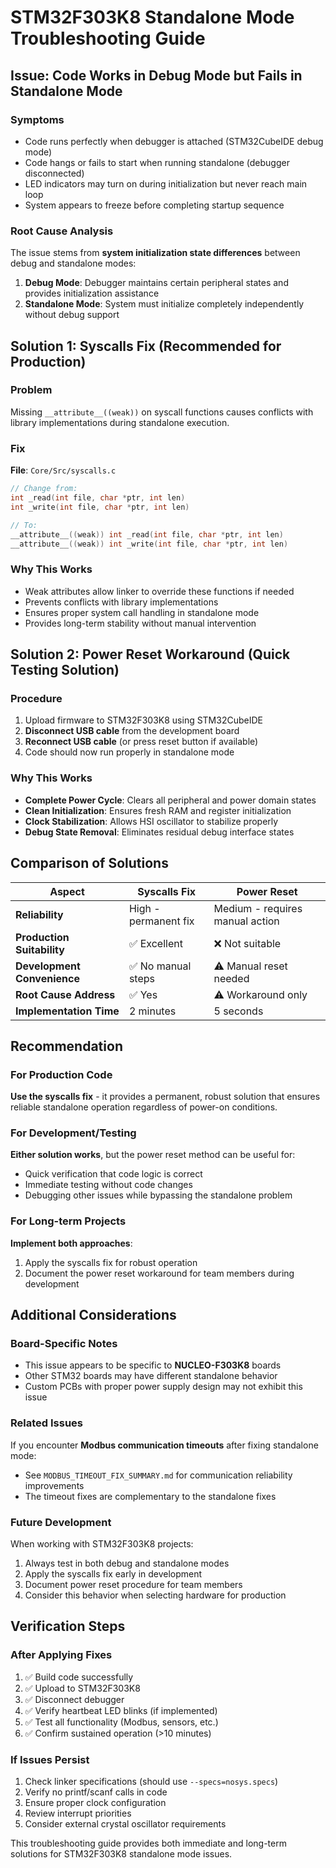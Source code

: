 # STM32F303K8 Standalone Mode Troubleshooting Guide

## Issue: Code Works in Debug Mode but Fails in Standalone Mode

### Symptoms

- Code runs perfectly when debugger is attached (STM32CubeIDE debug mode)
- Code hangs or fails to start when running standalone (debugger disconnected)
- LED indicators may turn on during initialization but never reach main loop
- System appears to freeze before completing startup sequence

### Root Cause Analysis

The issue stems from **system initialization state differences** between debug and standalone modes:

1. **Debug Mode**: Debugger maintains certain peripheral states and provides initialization assistance
2. **Standalone Mode**: System must initialize completely independently without debug support

## Solution 1: Syscalls Fix (Recommended for Production)

### Problem

Missing `__attribute__((weak))` on syscall functions causes conflicts with library implementations during standalone execution.

### Fix

**File**: `Core/Src/syscalls.c`

```c
// Change from:
int _read(int file, char *ptr, int len)
int _write(int file, char *ptr, int len)

// To:
__attribute__((weak)) int _read(int file, char *ptr, int len)
__attribute__((weak)) int _write(int file, char *ptr, int len)
```

### Why This Works

- Weak attributes allow linker to override these functions if needed
- Prevents conflicts with library implementations
- Ensures proper system call handling in standalone mode
- Provides long-term stability without manual intervention

## Solution 2: Power Reset Workaround (Quick Testing Solution)

### Procedure

1. Upload firmware to STM32F303K8 using STM32CubeIDE
2. **Disconnect USB cable** from the development board
3. **Reconnect USB cable** (or press reset button if available)
4. Code should now run properly in standalone mode

### Why This Works

- **Complete Power Cycle**: Clears all peripheral and power domain states
- **Clean Initialization**: Ensures fresh RAM and register initialization
- **Clock Stabilization**: Allows HSI oscillator to stabilize properly
- **Debug State Removal**: Eliminates residual debug interface states

## Comparison of Solutions

| Aspect                      | Syscalls Fix         | Power Reset                     |
| --------------------------- | -------------------- | ------------------------------- |
| **Reliability**             | High - permanent fix | Medium - requires manual action |
| **Production Suitability**  | ✅ Excellent         | ❌ Not suitable                 |
| **Development Convenience** | ✅ No manual steps   | ⚠️ Manual reset needed          |
| **Root Cause Address**      | ✅ Yes               | ⚠️ Workaround only              |
| **Implementation Time**     | 2 minutes            | 5 seconds                       |

## Recommendation

### For Production Code

**Use the syscalls fix** - it provides a permanent, robust solution that ensures reliable standalone operation regardless of power-on conditions.

### For Development/Testing

**Either solution works**, but the power reset method can be useful for:

- Quick verification that code logic is correct
- Immediate testing without code changes
- Debugging other issues while bypassing the standalone problem

### For Long-term Projects

**Implement both approaches**:

1. Apply the syscalls fix for robust operation
2. Document the power reset workaround for team members during development

## Additional Considerations

### Board-Specific Notes

- This issue appears to be specific to **NUCLEO-F303K8** boards
- Other STM32 boards may have different standalone behavior
- Custom PCBs with proper power supply design may not exhibit this issue

### Related Issues

If you encounter **Modbus communication timeouts** after fixing standalone mode:

- See `MODBUS_TIMEOUT_FIX_SUMMARY.md` for communication reliability improvements
- The timeout fixes are complementary to the standalone fixes

### Future Development

When working with STM32F303K8 projects:

1. Always test in both debug and standalone modes
2. Apply the syscalls fix early in development
3. Document power reset procedure for team members
4. Consider this behavior when selecting hardware for production

## Verification Steps

### After Applying Fixes

1. ✅ Build code successfully
2. ✅ Upload to STM32F303K8
3. ✅ Disconnect debugger
4. ✅ Verify heartbeat LED blinks (if implemented)
5. ✅ Test all functionality (Modbus, sensors, etc.)
6. ✅ Confirm sustained operation (>10 minutes)

### If Issues Persist

1. Check linker specifications (should use `--specs=nosys.specs`)
2. Verify no printf/scanf calls in code
3. Ensure proper clock configuration
4. Review interrupt priorities
5. Consider external crystal oscillator requirements

This troubleshooting guide provides both immediate and long-term solutions for STM32F303K8 standalone mode issues.
